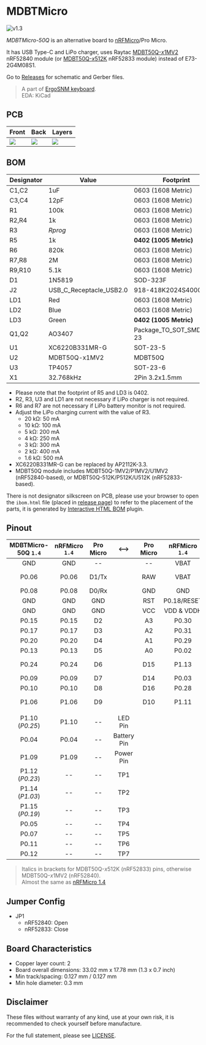 # MDBTMicro

![v1.3](https://i.imgur.com/TniY3Ef.jpg)

*MDBTMicro-50Q* is an alternative board to [nRFMicro](https://github.com/joric/nrfmicro)/Pro Micro.

It has USB Type-C and LiPo charger, uses Raytac [MDBT50Q-*x*1MV2](https://www.raytac.com/product/ins.php?index_id=24) nRF52840 module (or [MDBT50Q-*x*512K](https://www.raytac.com/product/ins.php?index_id=95) nRF52833 module) instead of E73-2G4M08S1.

Go to [Releases](https://github.com/ziteh/mdbt-micro/releases) for schematic and Gerber files.

> A part of [ErgoSNM keyboard](https://github.com/ziteh/ergo-snm-keyboard).  
> EDA: KiCad  

## PCB
| Front                                | Back                                 | Layers                               |
| ------------------------------------ | ------------------------------------ | ------------------------------------ |
| ![](https://i.imgur.com/aoPDatD.jpg) | ![](https://i.imgur.com/mlyULWZ.jpg) | ![](https://i.imgur.com/jGtMzkR.png) |

## BOM
| Designator | Value                   | Footprint                 |
| ---------- | ----------------------- | ------------------------- |
| C1,C2      | 1uF                     | 0603 (1608 Metric)        |
| C3,C4      | 12pF                    | 0603 (1608 Metric)        |
| R1         | 100k                    | 0603 (1608 Metric)        |
| R2,R4      | 1k                      | 0603 (1608 Metric)        |
| R3         | *Rprog*                 | 0603 (1608 Metric)        |
| R5         | 1k                      | **0402 (1005 Metric)**    |
| R6         | 820k                    | 0603 (1608 Metric)        |
| R7,R8      | 2M                      | 0603 (1608 Metric)        |
| R9,R10     | 5.1k                    | 0603 (1608 Metric)        |
| D1         | 1N5819                  | SOD-323F                  |
| J2         | USB_C_Receptacle_USB2.0 | 918-418K2024S40000        |
| LD1        | Red                     | 0603 (1608 Metric)        |
| LD2        | Blue                    | 0603 (1608 Metric)        |
| LD3        | Green                   | **0402 (1005 Metric)**    |
| Q1,Q2      | AO3407                  | Package_TO_SOT_SMD:SOT-23 |
| U1         | XC6220B331MR-G          | SOT-23-5                  |
| U2         | MDBT50Q-x1MV2           | MDBT50Q                   |
| U3         | TP4057                  | SOT-23-6                  |
| X1         | 32.768kHz               | 2Pin 3.2x1.5mm            |

- Please note that the footprint of R5 and LD3 is 0402.
- R2, R3, U3 and LD1 are not necessary if LiPo charger is not required. 
- R6 and R7 are not necessary if LiPo battery monitor is not required.
- Adjust the LiPo charging current with the value of R3.
  - 20 kΩ: 50 mA
  - 10 kΩ: 100 mA
  - 5 kΩ: 200 mA
  - 4 kΩ: 250 mA
  - 3 kΩ: 300 mA
  - 2 kΩ: 400 mA
  - 1.6 kΩ: 500 mA 
- XC6220B331MR-G can be replaced by AP2112K-3.3.
- MDBT50Q module includes MDBT50Q-1MV2/P1MV2/U1MV2 (nRF52840-based), or MDBT50Q-512K/P512K/U512K (nRF52833-based).

There is not designator silkscreen on PCB, please use your browser to open the `ibom.html` file (placed in [release page][release]) to refer to the placement of the parts, it is generated by [Interactive HTML BOM](https://github.com/openscopeproject/InteractiveHtmlBom) plugin.

## Pinout
| MDBTMicro-50Q `1.4` | nRFMicro `1.4` | Pro Micro |    <-->     | Pro Micro | nRFMicro `1.4` | MDBTMicro-50Q `1.4` |
| :-----------------: | :------------: | :-------: | :---------: | :-------: | :------------: | :-----------------: |
|         GND         |      GND       |    --     |             |    --     |      VBAT      |        VBAT         |
|        P0.06        |     P0.06      |   D1/Tx   |             |    RAW    |      VBAT      |    VBUS (USB 5V)    |
|        P0.08        |     P0.08      |   D0/Rx   |             |    GND    |      GND       |         GND         |
|         GND         |      GND       |    GND    |             |    RST    |  P0.18/RESET   |     P0.18/RESET     |
|         GND         |      GND       |    GND    |             |    VCC    |   VDD & VDDH   |     VDD & VDDH      |
|        P0.15        |     P0.15      |    D2     |             |    A3     |     P0.30      |        P0.30        |
|        P0.17        |     P0.17      |    D3     |             |    A2     |     P0.31      |        P0.31        |
|        P0.20        |     P0.20      |    D4     |             |    A1     |     P0.29      |        P0.29        |
|        P0.13        |     P0.13      |    D5     |             |    A0     |     P0.02      |        P0.02        |
|        P0.24        |     P0.24      |    D6     |             |    D15    |     P1.13      |   P1.13 (*P1.05*)   |
|        P0.09        |     P0.09      |    D7     |             |    D14    |     P0.03      |        P0.03        |
|        P0.10        |     P0.10      |    D8     |             |    D16    |     P0.28      |        P0.28        |
|        P1.06        |     P1.06      |    D9     |             |    D10    |     P1.11      |   P1.11 (*P1.04*)   |
|                     |                |           |             |           |                |                     |
|   P1.10 (*P0.25*)   |     P1.10      |    --     |   LED Pin   |           |                |                     |
|        P0.04        |     P0.04      |    --     | Battery Pin |           |                |                     |
|        P1.09        |     P1.09      |    --     |  Power Pin  |           |                |                     |
|   P1.12 (*P0.23*)   |       --       |    --     |     TP1     |           |                |                     |
|   P1.14 (*P1.03*)   |       --       |    --     |     TP2     |           |                |                     |
|   P1.15 (*P0.19*)   |       --       |    --     |     TP3     |           |                |                     |
|        P0.05        |       --       |    --     |     TP4     |           |                |                     |
|        P0.07        |       --       |    --     |     TP5     |           |                |                     |
|        P0.11        |       --       |    --     |     TP6     |           |                |                     |
|        P0.12        |       --       |    --     |     TP7     |           |                |                     |

> Italics in brackets for MDBT50Q-*x*512K (nRF52833) pins, otherwise MDBT50Q-*x*1MV2 (nRF52840).  
> Almost the same as [nRFMicro 1.4](https://github.com/joric/nrfmicro/releases/tag/1.4)

## Jumper Config
- JP1
  - nRF52840: Open
  - nRF52833: Close

## Board Characteristics
- Copper layer count: 2
- Board overall dimensions: 33.02 mm x 17.78 mm (1.3 x 0.7 inch)
- Min track/spacing: 0.127 mm / 0.127 mm
- Min hole diameter: 0.3 mm

## Disclaimer
These files without warranty of any kind, use at your own risk, it is recommended to check yourself before manufacture.

For the full statement, please see [LICENSE](./LICENSE).

[release]: https://github.com/ziteh/next-micro/releases